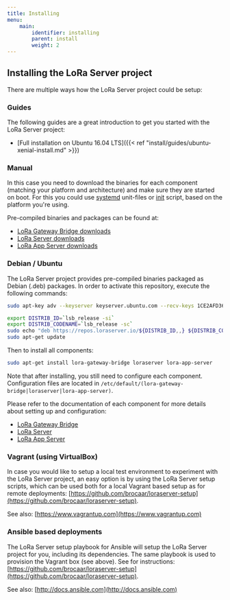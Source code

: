 ```yaml
---
title: Installing
menu:
    main:
        identifier: installing
        parent: install
        weight: 2
---
```


## Installing the LoRa Server project

There are multiple ways how the LoRa Server project could be setup:

### Guides

The following guides are a great introduction to get you started with the
LoRa Server project:

* [Full installation on Ubuntu 16.04 LTS]({{< ref "install/guides/ubuntu-xenial-install.md" >}})

### Manual

In this case you need to download the binaries for each component (matching
your platform and architecture) and make sure they are started on boot.
For this you could use [systemd](https://en.wikipedia.org/wiki/Systemd)
unit-files or [init](https://en.wikipedia.org/wiki/Init) script, based
on the platform you're using.

Pre-compiled binaries and packages can be found at:

* [LoRa Gateway Bridge downloads](/lora-gateway-bridge/overview/downloads/)
* [LoRa Server downloads](/loraserver/overview/downloads/)
* [LoRa App Server downloads](/lora-app-server/overview/downloads/)

### Debian / Ubuntu

The LoRa Server project provides pre-compiled binaries packaged as Debian (.deb)
packages. In order to activate this repository, execute the following
commands:

```bash
sudo apt-key adv --keyserver keyserver.ubuntu.com --recv-keys 1CE2AFD36DBCCA00

export DISTRIB_ID=`lsb_release -si`
export DISTRIB_CODENAME=`lsb_release -sc`
sudo echo "deb https://repos.loraserver.io/${DISTRIB_ID,,} ${DISTRIB_CODENAME} testing" | sudo tee /etc/apt/sources.list.d/loraserver.list
sudo apt-get update
```

Then to install all components:

```bash
sudo apt-get install lora-gateway-bridge loraserver lora-app-server
```

Note that after installing, you still need to configure each component.
Configuration files are located in
`/etc/default/(lora-gateway-bridge|loraserver|lora-app-server)`.

Please refer to the documentation of each component for more details about
setting up and configuration:

* [LoRa Gateway Bridge](/lora-gateway-bridge/)
* [LoRa Server](/loraserver/)
* [LoRa App Server](/lora-app-server/)

### Vagrant (using VirtualBox)

In case you would like to setup a local test environment to experiment with
the LoRa Server project, an easy option is by using the LoRa Server setup
scripts, which can be used both for a local Vagrant based setup as for remote
deployments: [https://github.com/brocaar/loraserver-setup](https://github.com/brocaar/loraserver-setup).

See also: [https://www.vagrantup.com](https://www.vagrantup.com)

### Ansible based deployments

The LoRa Server setup playbook for Ansible will setup the LoRa Server project
for you, including its dependencies. The same playbook is used to provision
the Vagrant box (see above). See for instructions:
[https://github.com/brocaar/loraserver-setup](https://github.com/brocaar/loraserver-setup).

See also: [http://docs.ansible.com](http://docs.ansible.com)